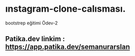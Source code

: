 # ınstagram-clone-calısması.
bootstrep eğitimi Ödev-2
## Patika.dev linkim : https://app.patika.dev/semanurarslan
